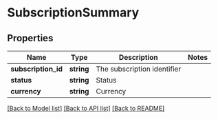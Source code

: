 # SubscriptionSummary

## Properties
Name | Type | Description | Notes
------------ | ------------- | ------------- | -------------
**subscription_id** | **string** | The subscription identifier | 
**status** | **string** | Status | 
**currency** | **string** | Currency | 

[[Back to Model list]](../README.md#documentation-for-models) [[Back to API list]](../README.md#documentation-for-api-endpoints) [[Back to README]](../README.md)


